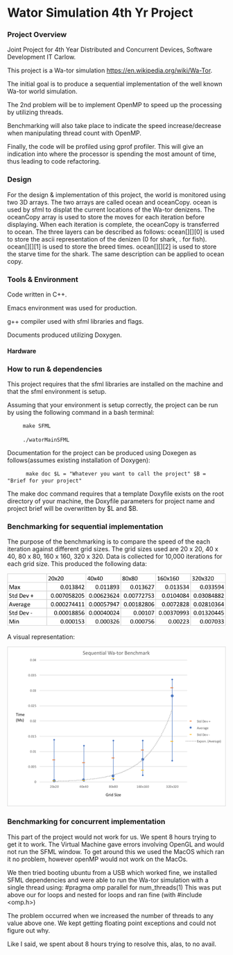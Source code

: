 # Wator Simulation 4th Yr Project

### Project Overview
Joint Project for 4th Year Distributed and Concurrent Devices, Software Development IT Carlow. 

This project is a Wa-tor simulation https://en.wikipedia.org/wiki/Wa-Tor. 

The initial goal is to produce a sequential implementation of the well known Wa-tor world
simulation.

The 2nd problem will be to implement OpenMP to speed up the processing by utilizing threads.

Benchmarking will also take place to indicate the speed increase/decrease when manipulating thread count with OpenMP.

Finally, the code will be profiled using gprof profiler. 
This will give an indication into where the processor is spending the 
most amount of time, thus leading to code refactoring.

### Design

For the design & implementation of this project, the world is monitored using two 3D arrays. The two arrays are called ocean and oceanCopy. ocean is used by sfml to displat the current locations of the Wa-tor denizens. The oceanCopy array is used to store the moves for each iteration before displaying. When each iteration is complete, the oceanCopy is transferred to ocean.
The three layers can be described as follows:
          ocean[][][0] is used to store the ascii representation of the denizen (0 for shark, . for fish).
          ocean[][][1] is used to store the breed times.
          ocean[][][2] is used to store the starve time for the shark.
The same description can be applied to ocean copy.

### Tools & Environment

Code written in C++.

Emacs environment was used for production.

g++ compiler used with sfml libraries and flags.

Documents produced utilizing Doxygen.

#### Hardware

### How to run & dependencies

This project requires that the sfml libraries are installed on the machine and that the sfml environment is setup.

Assuming that your environment is setup correctly, the project can be run by using the following command in a bash terminal:
         
         make SFML
         
         ./watorMainSFML

Documentation for the project can be produced using Doxegen as follows(assumes existing installation of Doxygen):
          
          make doc $L = "Whatever you want to call the project" $B = "Brief for your project"
          
The make doc command requires that a template Doxyfile exists on the root directory of your machine, the Doxyfile parameters for project name and project brief will be overwritten by $L and $B.

### Benchmarking for sequential implementation

The purpose of the benchmarking is to compare the speed of the each iteration against different grid sizes. The grid sizes used are 20 x 20, 40 x 40, 80 x 80, 160 x 160, 320 x 320. Data is collected for 10,000 iterations for each grid size. This produced the following data:

![alt text](https://raw.githubusercontent.com/GerKarl/WatorProject/master/RawData.png)

A visual representation:

![alt text](https://raw.githubusercontent.com/GerKarl/WatorProject/master/SeqGraph2.png)

### Benchmarking for concurrent implementation

This part of the project would not work for us. We spent 8 hours trying to get it to work. The Virtual Machine gave errors involving OpenGL and would not run the SFML window.
To get around this we used the MacOS which ran it no problem, however openMP would not work on the MacOs.

We then tried booting ubuntu from a USB which worked fine, we installed SFML dependencies and were able to run the Wa-tor simulation with a single thread using:
                    #pragma omp parallel for num_threads(1)
This was put above our for loops and nested for loops and ran fine (with #include <omp.h>)

The problem occurred when we increased the number of threads to any value above one. We kept getting floating point exceptions and could not figure out why. 

Like I said, we spent about 8 hours trying to resolve this, alas, to no avail.

